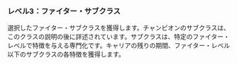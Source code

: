 ### レベル3：ファイター・サブクラス

選択したファイター・サブクラスを獲得します。チャンピオンのサブクラスは、このクラスの説明の後に詳述されています。サブクラスは、特定のファイター・レベルで特徴を与える専門化です。キャリアの残りの期間、ファイター・レベル以下のサブクラスの各特徴を獲得します。
